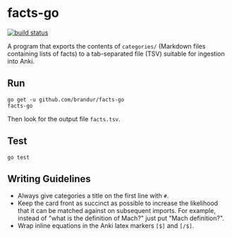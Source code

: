 # facts-go

[![build status](https://secure.travis-ci.org/brandur/facts-go.png)](https://travis-ci.org/brandur/facts-go)

A program that exports the contents of `categories/` (Markdown files containing
lists of facts) to a tab-separated file (TSV) suitable for ingestion into Anki.

## Run

```
go get -u github.com/brandur/facts-go
facts-go
```

Then look for the output file `facts.tsv`.

## Test

```
go test
```

## Writing Guidelines

* Always give categories a title on the first line with `#`.
* Keep the card front as succinct as possible to increase the likelihood that
  it can be matched against on subsequent imports. For example, instead of
  "what is the definition of Mach?" just put "Mach definition?".
* Wrap inline equations in the Anki latex markers `[$]` and `[/$]`.
